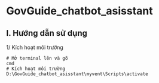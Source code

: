 # GovGuide_chatbot_asisstant


## I. Hướng dẫn sử dụng

1/ Kích hoạt môi trường
```shell
# Mở terminal lên và gõ
cmd
# Kích hoạt môi trường
D:\GovGuide_chatbot_asisstant\myvent\Scripts\activate

```